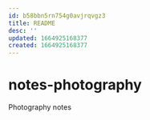 ```yaml
---
id: b58bbn5rn754g0avjrqvgz3
title: README
desc: ''
updated: 1664925168377
created: 1664925168377
---
```

# notes-photography
Photography notes
